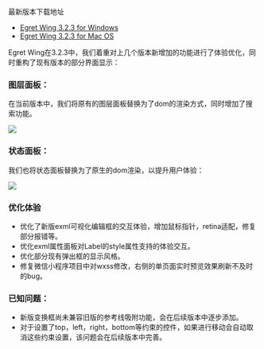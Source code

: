 
最新版本下载地址

- [Egret Wing 3.2.3 for Windows](http://tool.egret-labs.org/EgretWing/electron/EgretWing-v3.2.3.exe?d=0707)
- [Egret Wing 3.2.3 for Mac OS](http://tool.egret-labs.org/EgretWing/electron/EgretWing-v3.2.3.dmg?d=0707)

Egret Wing在3.2.3中，我们着重对上几个版本新增加的功能进行了体验优化，同时重构了现有版本的部分界面显示：

### 图层面板：

在当前版本中，我们将原有的图层面板替换为了dom的渲染方式，同时增加了搜索功能。

![](1.png)

### 状态面板：

我们也将状态面板替换为了原生的dom渲染，以提升用户体验：

![](2.png)

### 优化体验

- 优化了新版exml可视化编辑框的交互体验，增加鼠标指针，retina适配，修复部分报错等。
- 优化exml属性面板对Label的style属性支持的体验交互。
- 优化部分现有弹出框的显示风格。
- 修复微信小程序项目中对wxss修改，右侧的单页面实时预览效果刷新不及时的bug。


### 已知问题：

- 新版变换框尚未兼容旧版的参考线吸附功能，会在后续版本中逐步添加。
- 对于设置了top，left，right，bottom等约束的控件，如果进行移动会自动取消这些约束设置，该问题会在后续版本中完善。
